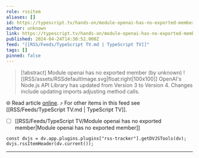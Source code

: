 ```yaml
---
role: rssitem
aliases: []
id: https://typescript.tv/hands-on/module-openai-has-no-exported-member/
author: unknown
link: https://typescript.tv/hands-on/module-openai-has-no-exported-member/
published: 2024-04-24T14:30:52.000Z
feed: "[[RSS/Feeds/TypeScript TV.md | TypeScript TV]]"
tags: []
pinned: false
---
```


> [!abstract] Module openai has no exported member (by unknown)
> ![[RSS/assets/RSSdefaultImage.svg|float:right|100x100]] OpenAI's Node.js API Library has updated from Version 3 to Version 4. Changes include updating imports adjusting method calls.

🌐 Read article [online](https://typescript.tv/hands-on/module-openai-has-no-exported-member/). ⤴ For other items in this feed see [[RSS/Feeds/TypeScript TV.md | TypeScript TV]].

- [ ] [[RSS/Feeds/TypeScript TV/Module openai has no exported member|Module openai has no exported member]]

~~~dataviewjs
const dvjs = dv.app.plugins.plugins["rss-tracker"].getDVJSTools(dv);
dvjs.rssItemHeader(dv.current());
~~~

- - -



